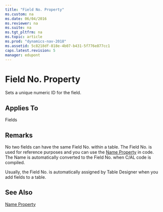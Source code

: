 ```yaml
---
title: "Field No. Property"
ms.custom: na
ms.date: 06/04/2016
ms.reviewer: na
ms.suite: na
ms.tgt_pltfrm: na
ms.topic: article
ms.prod: "dynamics-nav-2018"
ms.assetid: 5c8218df-818e-4b07-b431-5f776e877cc1
caps.latest.revision: 5
manager: edupont
---
```

# Field No. Property
Sets a unique numeric ID for the field.  
  
## Applies To  
 Fields  
  
## Remarks  
 No two fields can have the same Field No. within a table. The Field No. is used for reference purposes and you can use the [Name Property](Name-Property.md) in code. The Name is automatically converted to the Field No. when C/AL code is compiled.  
  
 Usually, the Field No. is automatically assigned by Table Designer when you add fields to a table.  
  
## See Also  
 [Name Property](Name-Property.md)